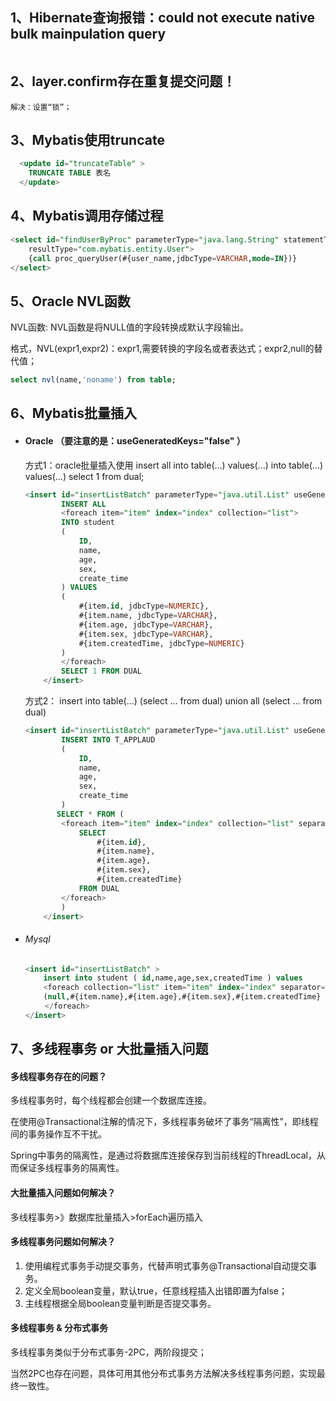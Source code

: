 ## 1、Hibernate查询报错：could not execute native bulk mainpulation query

```

```

## 2、layer.confirm存在重复提交问题！

```
解决：设置“锁”；
```

## 3、Mybatis使用truncate

```sql
  <update id="truncateTable" >
    TRUNCATE TABLE 表名
  </update>
```

## 4、Mybatis调用存储过程

```sql
<select id="findUserByProc" parameterType="java.lang.String" statementType="CALLABLE" 
    resultType="com.mybatis.entity.User">
    {call proc_queryUser(#{user_name,jdbcType=VARCHAR,mode=IN})}
</select>
```

## 5、Oracle NVL函数

NVL函数: NVL函数是将NULL值的字段转换成默认字段输出。

格式，NVL(expr1,expr2)：expr1,需要转换的字段名或者表达式；expr2,null的替代值；

```sql
select nvl(name,'noname') from table;
```

## 6、Mybatis批量插入

- #### Oracle （要注意的是：useGeneratedKeys="false" ）
  
  方式1：oracle批量插入使用 insert all into table(...) values(...) into table(...) values(...) select 1 from dual; 
  
  ```sql
  <insert id="insertListBatch" parameterType="java.util.List" useGeneratedKeys="false">
          INSERT ALL
          <foreach item="item" index="index" collection="list">
          INTO student
          (
              ID,
              name,
              age,
              sex,
              create_time
          ) VALUES
          (
              #{item.id, jdbcType=NUMERIC},
              #{item.name, jdbcType=VARCHAR},
              #{item.age, jdbcType=VARCHAR},
              #{item.sex, jdbcType=VARCHAR},
              #{item.createdTime, jdbcType=NUMERIC} 
          )
          </foreach>
          SELECT 1 FROM DUAL
      </insert>
  ```
  
  方式2： insert into table(...) (select ... from dual) union all (select ... from dual)
  
  ```sql
  <insert id="insertListBatch" parameterType="java.util.List" useGeneratedKeys="false">
          INSERT INTO T_APPLAUD
          (
              ID,
              name,
              age,
              sex,
              create_time
          )
         SELECT * FROM (
          <foreach item="item" index="index" collection="list" separator="union all">
              SELECT 
                  #{item.id},
                  #{item.name},
                  #{item.age},
                  #{item.sex},
                  #{item.createdTime} 
              FROM DUAL
          </foreach>
          )
      </insert>
  ```

- ###### Mysql
  
  ```sql
  <insert id="insertListBatch" >
      insert into student ( id,name,age,sex,createdTime ) values 　
      <foreach collection="list" item="item" index="index" separator=","> 　　　　　
      (null,#{item.name},#{item.age},#{item.sex},#{item.createdTime}
  　　 </foreach>
  </insert>
  ```



## 7、多线程事务 or 大批量插入问题

#### 多线程事务存在的问题？

多线程事务时，每个线程都会创建一个数据库连接。

在使用@Transactional注解的情况下，多线程事务破坏了事务“隔离性”，即线程间的事务操作互不干扰。

Spring中事务的隔离性，是通过将数据库连接保存到当前线程的ThreadLocal，从而保证多线程事务的隔离性。

#### 大批量插入问题如何解决？

多线程事务>》数据库批量插入>forEach遍历插入

#### 多线程事务问题如何解决？

1. 使用编程式事务手动提交事务，代替声明式事务@Transactional自动提交事务。
2. 定义全局boolean变量，默认true，任意线程插入出错即置为false；
3. 主线程根据全局boolean变量判断是否提交事务。

#### 多线程事务 & 分布式事务

多线程事务类似于分布式事务-2PC，两阶段提交；

当然2PC也存在问题，具体可用其他分布式事务方法解决多线程事务问题，实现最终一致性。

